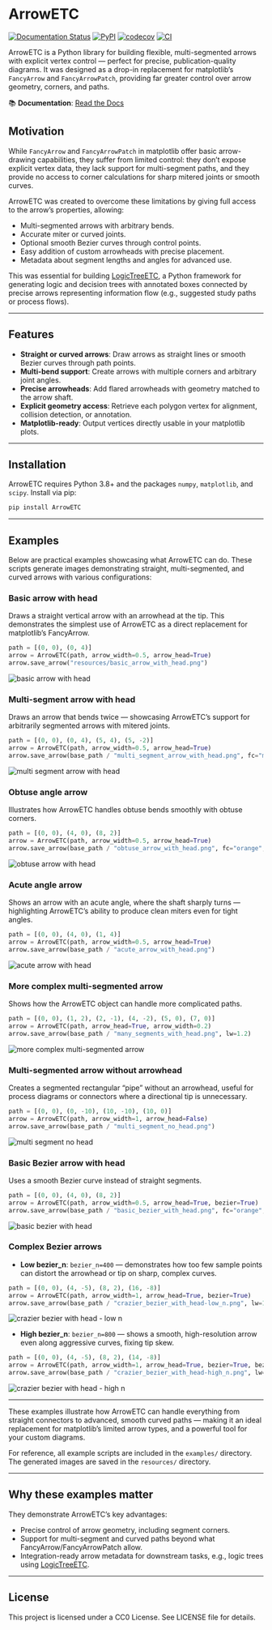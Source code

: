 # ArrowETC

[![Documentation Status](https://readthedocs.org/projects/ArrowETC/badge/?version=latest)](https://arrowetc.readthedocs.io/en/latest/)
[![PyPI](https://img.shields.io/pypi/v/arrowetc.svg)](https://pypi.org/project/arrowetc/)
[![codecov](https://codecov.io/gh/carret1268/ArrowETC/branch/main/graph/badge.svg)](https://codecov.io/gh/carret1268/ArrowETC)
[![CI](https://github.com/carret1268/ArrowETC/actions/workflows/ci.yml/badge.svg)](https://github.com/carret1268/ArrowETC/actions/workflows/ci.yml)


ArrowETC is a Python library for building flexible, multi-segmented arrows with explicit vertex control — perfect for precise, publication-quality diagrams. It was designed as a drop-in replacement for matplotlib’s `FancyArrow` and `FancyArrowPatch`, providing far greater control over arrow geometry, corners, and paths.

📚 **Documentation**: [Read the Docs](https://yourprojectname.readthedocs.io/en/latest/)

## Motivation

While `FancyArrow` and `FancyArrowPatch` in matplotlib offer basic arrow-drawing capabilities, they suffer from limited control: they don’t expose explicit vertex data, they lack support for multi-segment paths, and they provide no access to corner calculations for sharp mitered joints or smooth curves.

ArrowETC was created to overcome these limitations by giving full access to the arrow’s properties, allowing:
- Multi-segmented arrows with arbitrary bends.
- Accurate miter or curved joints.
- Optional smooth Bezier curves through control points.
- Easy addition of custom arrowheads with precise placement.
- Metadata about segment lengths and angles for advanced use.

This was essential for building [LogicTreeETC](https://github.com/carret1268/LogicTreeETC), a Python framework for generating logic and decision trees with annotated boxes connected by precise arrows representing information flow (e.g., suggested study paths or process flows).

---

## Features

- **Straight or curved arrows**: Draw arrows as straight lines or smooth Bezier curves through path points.
- **Multi-bend support**: Create arrows with multiple corners and arbitrary joint angles.
- **Precise arrowheads**: Add flared arrowheads with geometry matched to the arrow shaft.
- **Explicit geometry access**: Retrieve each polygon vertex for alignment, collision detection, or annotation.
- **Matplotlib-ready**: Output vertices directly usable in your matplotlib plots.

---

## Installation

ArrowETC requires Python 3.8+ and the packages `numpy`, `matplotlib`, and `scipy`. Install via pip:
```bash
pip install ArrowETC
```

---

## Examples

Below are practical examples showcasing what ArrowETC can do. These scripts generate images demonstrating straight, multi-segmented, and curved arrows with various configurations:


### Basic arrow with head

Draws a straight vertical arrow with an arrowhead at the tip. This demonstrates the simplest use of ArrowETC as a direct replacement for matplotlib’s FancyArrow.

```python
path = [(0, 0), (0, 4)]
arrow = ArrowETC(path, arrow_width=0.5, arrow_head=True)
arrow.save_arrow("resources/basic_arrow_with_head.png")
```

![basic arrow with head](https://raw.githubusercontent.com/carret1268/ArrowETC/main/resources/basic_arrow_with_head.png)

### Multi-segment arrow with head

Draws an arrow that bends twice — showcasing ArrowETC’s support for arbitrarily segmented arrows with mitered joints.

```python
path = [(0, 0), (0, 4), (5, 4), (5, -2)]
arrow = ArrowETC(path, arrow_width=0.5, arrow_head=True)
arrow.save_arrow(base_path / "multi_segment_arrow_with_head.png", fc="magenta", lw=1)
```

![multi segment arrow with head](https://raw.githubusercontent.com/carret1268/ArrowETC/main/resources/multi_segment_arrow_with_head.png)

### Obtuse angle arrow

Illustrates how ArrowETC handles obtuse bends smoothly with obtuse corners.

```python
path = [(0, 0), (4, 0), (8, 2)]
arrow = ArrowETC(path, arrow_width=0.5, arrow_head=True)
arrow.save_arrow(base_path / "obtuse_arrow_with_head.png", fc="orange", ec="cyan", lw=1.2)
```

![obtuse arrow with head](https://raw.githubusercontent.com/carret1268/ArrowETC/main/resources/obtuse_arrow_with_head.png)

### Acute angle arrow

Shows an arrow with an acute angle, where the shaft sharply turns — highlighting ArrowETC’s ability to produce clean miters even for tight angles.

```python
path = [(0, 0), (4, 0), (1, 4)]
arrow = ArrowETC(path, arrow_width=0.5, arrow_head=True)
arrow.save_arrow(base_path / "acute_arrow_with_head.png")
```

![acute arrow with head](https://raw.githubusercontent.com/carret1268/ArrowETC/main/resources/acute_arrow_with_head.png)

### More complex multi-segmented arrow

Shows how the ArrowETC object can handle more complicated paths.

```python
path = [(0, 0), (1, 2), (2, -1), (4, -2), (5, 0), (7, 0)]
arrow = ArrowETC(path, arrow_head=True, arrow_width=0.2)
arrow.save_arrow(base_path / "many_segments_with_head.png", lw=1.2)
```

![more complex multi-segmented arrow](https://raw.githubusercontent.com/carret1268/ArrowETC/main/resources/many_segments_with_head.png)

### Multi-segmented arrow without arrowhead

Creates a segmented rectangular “pipe” without an arrowhead, useful for process diagrams or connectors where a directional tip is unnecessary.

```python
path = [(0, 0), (0, -10), (10, -10), (10, 0)]
arrow = ArrowETC(path, arrow_width=1, arrow_head=False)
arrow.save_arrow(base_path / "multi_segment_no_head.png")
```

![multi segment no head](https://raw.githubusercontent.com/carret1268/ArrowETC/main/resources/multi_segment_no_head.png)

### Basic Bezier arrow with head

Uses a smooth Bezier curve instead of straight segments.

```python
path = [(0, 0), (4, 0), (8, 2)]
arrow = ArrowETC(path, arrow_width=0.5, arrow_head=True, bezier=True)
arrow.save_arrow(base_path / "basic_bezier_with_head.png", fc="orange", ec="cyan", lw=1.2)
```

![basic bezier with head](https://raw.githubusercontent.com/carret1268/ArrowETC/main/resources/basic_bezier_with_head.png)

### Complex Bezier arrows

- **Low bezier_n**: `bezier_n=400` — demonstrates how too few sample points can distort the arrowhead or tip on sharp, complex curves.

```python
path = [(0, 0), (4, -5), (8, 2), (16, -8)]
arrow = ArrowETC(path, arrow_width=1, arrow_head=True, bezier=True)
arrow.save_arrow(base_path / "crazier_bezier_with_head-low_n.png", lw=1.2)
```

![crazier bezier with head - low n](https://raw.githubusercontent.com/carret1268/ArrowETC/main/resources/crazier_bezier_with_head-low_n.png)

- **High bezier_n**: `bezier_n=800` — shows a smooth, high-resolution arrow even along aggressive curves, fixing tip skew.

```python
path = [(0, 0), (4, -5), (8, 2), (14, -8)]
arrow = ArrowETC(path, arrow_width=1, arrow_head=True, bezier=True, bezier_n=800)
arrow.save_arrow(base_path / "crazier_bezier_with_head-high_n.png", lw=1.2)
```

![crazier bezier with head - high n](https://raw.githubusercontent.com/carret1268/ArrowETC/main/resources/crazier_bezier_with_head-high_n.png)

---

These examples illustrate how ArrowETC can handle everything from straight connectors to advanced, smooth curved paths — making it an ideal replacement for matplotlib’s limited arrow types, and a powerful tool for your custom diagrams.

For reference, all example scripts are included in the `examples/` directory. The generated images are saved in the `resources/` directory. 

---

## Why these examples matter

They demonstrate ArrowETC’s key advantages:
- Precise control of arrow geometry, including segment corners.
- Support for multi-segment and curved paths beyond what FancyArrow/FancyArrowPatch allow.
- Integration-ready arrow metadata for downstream tasks, e.g., logic trees using [LogicTreeETC](https://github.com/carret1268/LogicTreeETC).

---

## License

This project is licensed under a CC0 License. See LICENSE file for details.
